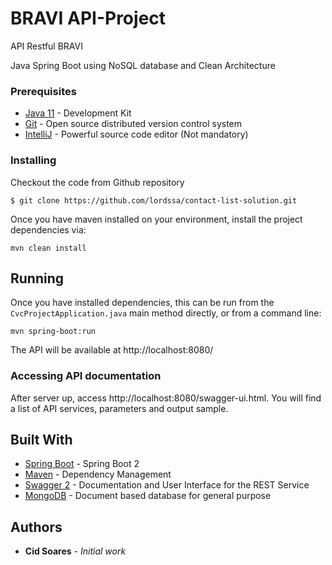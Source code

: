 # BRAVI API-Project

API Restful BRAVI

Java Spring Boot using NoSQL database and Clean Architecture

### Prerequisites

* [Java 11](https://www.java.com/pt_BR/download/) - Development Kit 
* [Git](https://git-scm.com/downloads) - Open source distributed version control system
* [IntelliJ](https://www.jetbrains.com/idea/) - Powerful source code editor (Not mandatory)

### Installing

Checkout the code from Github repository
```
$ git clone https://github.com/lordssa/contact-list-solution.git
```

Once you have maven installed on your environment, install the project dependencies via:

```
mvn clean install
```

## Running

Once you have installed dependencies, this can be run from the `CvcProjectApplication.java` main method directly,
or from a command line:
```
mvn spring-boot:run
```

The API will be available at http://localhost:8080/

### Accessing API documentation

After server up, access http://localhost:8080/swagger-ui.html. You will find a list of API services, parameters and output sample. 

## Built With

* [Spring Boot](https://spring.io/projects/spring-boot) - Spring Boot 2
* [Maven](https://maven.apache.org/) - Dependency Management
* [Swagger 2](https://swagger.io/) - Documentation and User Interface for the REST Service
* [MongoDB](https://www.mongodb.com/) - Document based database for general purpose

## Authors

* **Cid Soares** - *Initial work* 